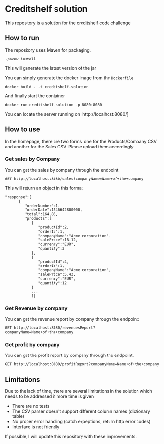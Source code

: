 # Creditshelf solution
This repository is a solution for the creditshelf code challenge

## How to run

The repository uses Maven for packaging.

``` ./mvnw install ```

This will generate the latest version of the jar

You can simply generate the docker image from the `Dockerfile`

```docker build . -t creditshelf-solution```

And finally start the container

```docker run creditshelf-solution -p 8080:8080```

You can locate the server running on [http://localhost:8080/]


## How to use

In the homepage, there are two forms, one for the Products/Company CSV and another for the Sales CSV.
Please upload them accordingly.


### Get sales by Company

You can get the sales by company through the endpoint

```GET http://localhost:8080/sales?companyName=Name+of+the+company```

This will return an object in this format
```
"response":[  
      {  
         "orderNumber":1,
         "orderDate":1546642800000,
         "total":164.83,
         "products":[  
            {  
               "productId":2,
               "orderId":1,
               "companyName":"Acme corporation",
               "salePrice":18.12,
               "currency":"EUR",
               "quantity":3
            },
            {  
               "productId":4,
               "orderId":1,
               "companyName":"Acme corporation",
               "salePrice":5.43,
               "currency":"EUR",
               "quantity":12
            }
            ...
            ]}
```

### Get Revenue by company

  You can get the revenue report by company through the endpoint:
  
  ```GET http://localhost:8080/revenuesReport?companyName=Name+of+the+company```
  
### Get profit by company

You can get the profit report by company through the endpoint:
  
  ```GET http://localhost:8080/profitReport?companyName=Name+of+the+company```
  
  
## Limitations

Due to the lack of time, there are several limitations in the solution which needs to be addressed if more time is given

- There are no tests
- The CSV parser doesn't support different column names (dictionary table)
- No proper error handling (catch expeptions, return http error codes)
- Interface is not friendly

If possible, I will update this repository with these improvements.


